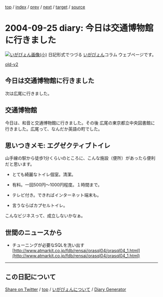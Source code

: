 [top](../index.html) 
 / [index](index.html) 
 / [prev](ig040919.html) 
 / [next](ig040930.html) 
 / [target](https://igapyon.github.io/diary/2004/ig040925.html) 
 / [source](https://github.com/igapyon/diary/blob/gh-pages/2004/ig040925.html.src.md) 

2004-09-25 diary: 今日は交通博物館に行きました
=====================================================================================================
[![いがぴょん画像(小)](https://igapyon.github.io/diary/images/iga200306s.jpg "いがぴょん")](https://igapyon.github.io/diary/memo/memoigapyon.html) 日記形式でつづる [いがぴょん](https://igapyon.github.io/diary/memo/memoigapyon.html)コラム ウェブページです。

[old-v2](ig040925-orig.html)

## 今日は交通博物館に行きました

次は広尾に行きました。


## 交通博物館

今日は、和音と交通博物館に行きました。その後 広尾の東京都立中央図書館に行きました。広尾って、なんだか英語の町でした。

## 思いつきメモ: エグゼクティブトイレ

山手線の駅から徒歩1分くらいのところに、こんな施設（便所）があったら便利だと思います。

* とても綺麗なトイレ個室。清潔。
  
* 有料。一回500円～1000円程度。１時間まで。
  
* テレビ付き。できればインターネット端末も。
  
* 言うならばカプセルトイレ。

こんなビジネスって、成立しないかなぁ。

## 世間のニュースから

* チューニングが必要なSQLを洗い出す
  [http://www.atmarkit.co.jp/fdb/rensai/orasql04/orasql04_1.html](http://www.atmarkit.co.jp/fdb/rensai/orasql04/orasql04_1.html)


----------------------------------------------------------------------------------------------------

## この日記について

[Share on Twitter](https://twitter.com/intent/tweet?hashtags=igapyon%2Cdiary%2C%E3%81%84%E3%81%8C%E3%81%B4%E3%82%87%E3%82%93&text=%E4%BB%8A%E6%97%A5%E3%81%AF%E4%BA%A4%E9%80%9A%E5%8D%9A%E7%89%A9%E9%A4%A8%E3%81%AB%E8%A1%8C%E3%81%8D%E3%81%BE%E3%81%97%E3%81%9F&url=https%3A%2F%2Figapyon.github.io%2Fdiary%2F2004%2Fig040925.html) / [top](../index.html) / [いがぴょんについて](https://igapyon.github.io/diary/memo/memoigapyon.html) / [Diary Generator](https://github.com/igapyon/igapyonv3)
